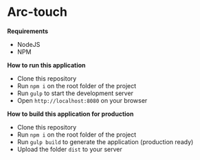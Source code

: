 # Arc-touch

**Requirements**

- NodeJS
- NPM

**How to run this application**

- Clone this repository
- Run `npm i` on the root folder of the project
- Run `gulp` to start the development server
- Open `http://localhost:8080` on your browser

**How to build this application for production**

- Clone this repository
- Run `npm i` on the root folder of the project
- Run `gulp build` to generate the application (production ready)
- Upload the folder `dist` to your server
